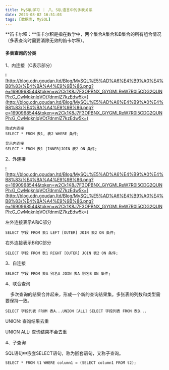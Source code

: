 ```yaml
---
title: MySQL学习 ｜ 八、SQL语言中的多表关系
date: 2023-08-02 16:51:03
tags: [数据库, MySQL]
---
```


**笛卡尔积：**笛卡尔积是指在数学中，两个集合A集合和B集合的所有组合情况（多表查询时需要消除无效的笛卡尔积）。



#### **多表查询的分类**

1、内连接（C表示部分）

![http://blog.cdn.goudan.ltd/Blog/MySQL%E5%AD%A6%E4%B9%A0%E4%B8%83/%E4%BA%A4%E9%9B%86.png?e=1690968544&token=w2Ck1K8J7F3OPBNX_GiYGMLReW7R0l5CDG2QUNPh:G_CwMqknlqVOt7dnmlZ7kzEdw5k=](http://blog.cdn.goudan.ltd/Blog/MySQL%E5%AD%A6%E4%B9%A0%E4%B8%83/%E4%BA%A4%E9%9B%86.png?e=1690968544&token=w2Ck1K8J7F3OPBNX_GiYGMLReW7R0l5CDG2QUNPh:G_CwMqknlqVOt7dnmlZ7kzEdw5k=)

```
隐式内连接    
SELECT * FROM 表1, 表2 WHERE 条件;

显示内连接    
SELECT * FROM 表1 [INNER]JOIN 表2 ON 条件;
```

2、外连接

![http://blog.cdn.goudan.ltd/Blog/MySQL%E5%AD%A6%E4%B9%A0%E4%B8%83/%E4%BA%A4%E9%9B%86.png?e=1690968544&token=w2Ck1K8J7F3OPBNX_GiYGMLReW7R0l5CDG2QUNPh:G_CwMqknlqVOt7dnmlZ7kzEdw5k=](http://blog.cdn.goudan.ltd/Blog/MySQL%E5%AD%A6%E4%B9%A0%E4%B8%83/%E4%BA%A4%E9%9B%86.png?e=1690968544&token=w2Ck1K8J7F3OPBNX_GiYGMLReW7R0l5CDG2QUNPh:G_CwMqknlqVOt7dnmlZ7kzEdw5k=)

左外连接表示A和C部分

```
SELECT 字段 FROM 表1 LEFT [OUTER] JOIN 表2 ON 条件;
```

右外连接表示B和C部分  

```
SELECT 字段 FROM 表1 RIGHT [OUTER] JOIN 表2 ON 条件;
```

3、自连接

```
SELECT 字段 FROM 表A 别名A JOIN 表A 别名B ON 条件;
```

4、联合查询‍

    多次查询的结果合并起来，形成一个新的查询结果集。多张表的列数和类型需要保持一致。

```
SELECT 字段列表 FROM 表A...UNION [ALL] SELECT 字段列表 FROM 表B...
```

UNION: 查询结果去重‍

UNION ALL: 查询结果不会去重‍‍‍‍‍‍‍‍‍

4、子查询

SQL语句中嵌套SELECT语句，称为嵌套语句，又称子查询。‍‍‍‍

```
SELECT * FROM t1 WHERE column1 = (SELECT column1 FROM t2);
```